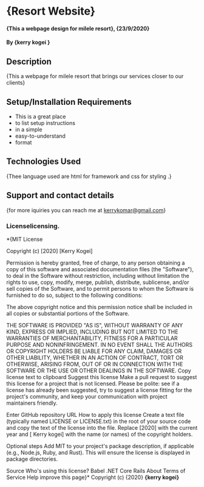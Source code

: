 # {Resort Website}
#### {This a webpage design for milele resort}, {23/9/2020}
#### By **{kerry kogei }**
## Description
{This a webpage for milele resort that brings our services closer to our clients}
## Setup/Installation Requirements
* This is a great place
* to list setup instructions
* in a simple
* easy-to-understand
* format


## Technologies Used
{Thee language used are html for framework and css for styling .}
## Support and contact details
{for more iquiries you can reach me at kerrykomar@gmail.com}
### Licenselicensing.
*{MIT License

Copyright (c) [2020] [Kerry Kogei]

Permission is hereby granted, free of charge, to any person obtaining a copy
of this software and associated documentation files (the "Software"), to deal
in the Software without restriction, including without limitation the rights
to use, copy, modify, merge, publish, distribute, sublicense, and/or sell
copies of the Software, and to permit persons to whom the Software is
furnished to do so, subject to the following conditions:

The above copyright notice and this permission notice shall be included in all
copies or substantial portions of the Software.

THE SOFTWARE IS PROVIDED "AS IS", WITHOUT WARRANTY OF ANY KIND, EXPRESS OR
IMPLIED, INCLUDING BUT NOT LIMITED TO THE WARRANTIES OF MERCHANTABILITY,
FITNESS FOR A PARTICULAR PURPOSE AND NONINFRINGEMENT. IN NO EVENT SHALL THE
AUTHORS OR COPYRIGHT HOLDERS BE LIABLE FOR ANY CLAIM, DAMAGES OR OTHER
LIABILITY, WHETHER IN AN ACTION OF CONTRACT, TORT OR OTHERWISE, ARISING FROM,
OUT OF OR IN CONNECTION WITH THE SOFTWARE OR THE USE OR OTHER DEALINGS IN THE
SOFTWARE.
Copy license text to clipboard
Suggest this license
Make a pull request to suggest this license for a project that is not licensed. Please be polite: see if a license has already been suggested, try to suggest a license fitting for the project's community, and keep your communication with project maintainers friendly.

Enter GitHub repository URL
How to apply this license
Create a text file (typically named LICENSE or LICENSE.txt) in the root of your source code and copy the text of the license into the file. Replace [2020] with the current year and [ Kerry kogei] with the name (or names) of the copyright holders.

Optional steps
Add MIT to your project's package description, if applicable (e.g., Node.js, Ruby, and Rust). This will ensure the license is displayed in package directories.

 Source
Who's using this license?
Babel
.NET Core
Rails
About Terms of Service Help improve this page}*
Copyright (c) {2020} **{kerry kogei}**